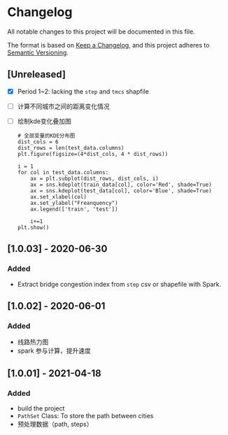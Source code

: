 # Changelog

All notable changes to this project will be documented in this file.

The format is based on [Keep a Changelog](https://keepachangelog.com/en/1.0.0/),
and this project adheres to [Semantic Versioning](https://semver.org/spec/v2.0.0.html).

## [Unreleased]

- [x] Period 1~2: lacking the `step` and `tmcs` shapfile

- [ ] 计算不同城市之间的距离变化情况
- [ ] 绘制kde变化叠加图

  ```
  # 全部变量的KDE分布图
  dist_cols = 6
  dist_rows = len(test_data.columns)
  plt.figure(figsize=(4*dist_cols, 4 * dist_rows))

  i = 1
  for col in test_data.columns:
      ax = plt.subplot(dist_rows, dist_cols, i)
      ax = sns.kdeplot(train_data[col], color='Red', shade=True)
      ax = sns.kdeplot(test_data[col], color='Blue', shade=True)
      ax.set_xlabel(col)
      ax.set_ylabel("Freanquency")
      ax.legend(['train', 'test'])

      i+=1
  plt.show()
  ```

## [1.0.03] - 2020-06-30

### Added

- Extract bridge congestion index from `step` csv or shapefile with Spark.

## [1.0.02] - 2020-06-01

### Added

- 线路热力图
- spark 参与计算，提升速度

## [1.0.01] - 2021-04-18

### Added

- build the project
- `PathSet` Class: To store the path between cities
- 预处理数据（path, steps）
